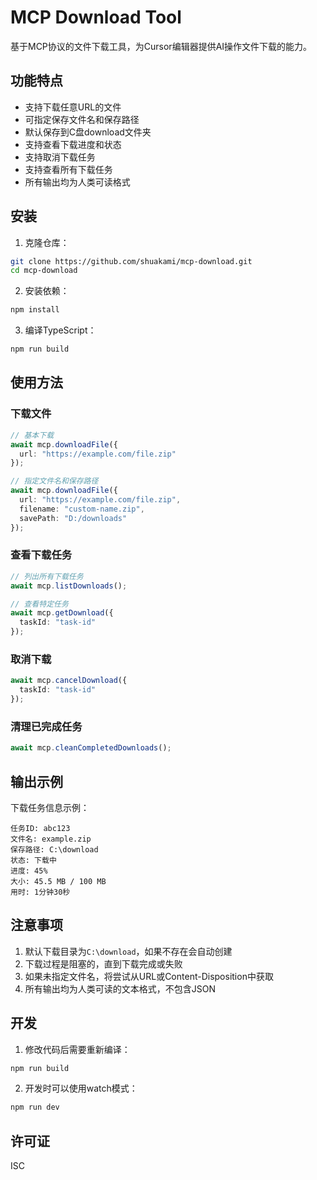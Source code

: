 # MCP Download Tool

基于MCP协议的文件下载工具，为Cursor编辑器提供AI操作文件下载的能力。

## 功能特点

- 支持下载任意URL的文件
- 可指定保存文件名和保存路径
- 默认保存到C盘download文件夹
- 支持查看下载进度和状态
- 支持取消下载任务
- 支持查看所有下载任务
- 所有输出均为人类可读格式

## 安装

1. 克隆仓库：
```bash
git clone https://github.com/shuakami/mcp-download.git
cd mcp-download
```

2. 安装依赖：
```bash
npm install
```

3. 编译TypeScript：
```bash
npm run build
```

## 使用方法

### 下载文件

```typescript
// 基本下载
await mcp.downloadFile({
  url: "https://example.com/file.zip"
});

// 指定文件名和保存路径
await mcp.downloadFile({
  url: "https://example.com/file.zip",
  filename: "custom-name.zip",
  savePath: "D:/downloads"
});
```

### 查看下载任务

```typescript
// 列出所有下载任务
await mcp.listDownloads();

// 查看特定任务
await mcp.getDownload({
  taskId: "task-id"
});
```

### 取消下载

```typescript
await mcp.cancelDownload({
  taskId: "task-id"
});
```

### 清理已完成任务

```typescript
await mcp.cleanCompletedDownloads();
```

## 输出示例

下载任务信息示例：
```
任务ID: abc123
文件名: example.zip
保存路径: C:\download
状态: 下载中
进度: 45%
大小: 45.5 MB / 100 MB
用时: 1分钟30秒
```

## 注意事项

1. 默认下载目录为`C:\download`，如果不存在会自动创建
2. 下载过程是阻塞的，直到下载完成或失败
3. 如果未指定文件名，将尝试从URL或Content-Disposition中获取
4. 所有输出均为人类可读的文本格式，不包含JSON

## 开发

1. 修改代码后需要重新编译：
```bash
npm run build
```

2. 开发时可以使用watch模式：
```bash
npm run dev
```

## 许可证

ISC 